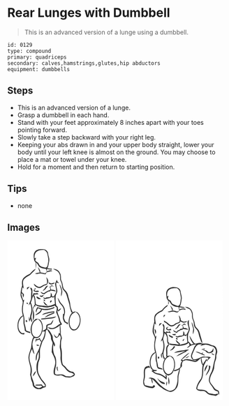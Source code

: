 # Rear Lunges with Dumbbell
> This is an advanced version of a lunge using a dumbbell.

``` 
id: 0129 
type: compound 
primary: quadriceps 
secondary: calves,hamstrings,glutes,hip abductors 
equipment: dumbbells 
``` 

## Steps

 - This is an advanced version of a lunge.
 - Grasp a dumbbell in each hand.
 - Stand with your feet approximately 8 inches apart with your toes pointing forward.
 - Slowly take a step backward with your right leg.
 - Keeping your abs drawn in and your upper body straight, lower your body until your left knee is almost on the ground. You may choose to place a mat or towel under your knee.
 - Hold for a moment and then return to starting position.

## Tips

 - none

## Images

<svg width="184pt" height="275pt" viewBox="0 0 184 275" xmlns="http://www.w3.org/2000/svg">
  <g fill="#FFF">
    <path d="M0 0h184v275H0V0m47.44 19.42c-3.13 3.88-2.12 9.03-1.52 13.55-.05 2.21 1.66 3.75 2.84 5.41-.14 3.61.05 7.23.73 10.79.01-3.61.31-7.21.09-10.82 2.71 1.83 3.43 5.17 5.54 7.47 3.32 2.15 7.23 3.26 11.17 3.35.44 1.47.96 2.92 1.53 4.35-.86 1.21-1.44 2.8-2.93 3.37-2.73-.72-5.44-1.48-8.26-1.79.46-3.47-2.01-6.16-3.85-8.79-.05.09-.16.28-.22.37 1.26 2.83 2.3 5.75 3.22 8.71-2.71.53-5.42 1-8.12 1.58 2.55 1.86 5.5.22 8.29.06 3.41-.36 6.57 1.39 9.97 1.22.45-1.03.91-2.05 1.37-3.08 3.29-1.08 6.65-2.01 10.14-2.09-2.64-3.24-6.48-.69-9.52.33.05-1.45.09-2.91.11-4.36 2.74.84 5.58 1.26 8.44 1.32l.06-1.54c-2.5-.14-5-.35-7.46-.81 1.79-4.08 2.19-8.56 2.99-12.89.73-4.19-1.63-8.04-1.93-12.15-.17-4.13-4.04-7.52-8.08-7.62-5.07-.47-11.19-.37-14.6 4.06m-8.89 38.4c-4.1 1.94-8.14 4.23-11.24 7.6-2.63 3.61-2.35 8.27-1.84 12.46-1.64 5.18-2.79 10.59-2.73 16.04-.06 5.28 5.05 9.56 3.51 14.97-1.54 6.66-1.57 13.69.39 20.27-8.17 4.12-10.24 14.59-8.63 22.88.99 5.11 5.19 11.01 11.11 9.55.12-.49.35-1.46.46-1.95-1.81.01-3.87.64-5.42-.63-3.61-2.76-5.42-7.5-5.18-11.98-.33-6.5 2.8-12.93 8.08-16.71 1.44 4.27.34 8.73.81 13.08 1.17 3.85 1.9 7.81 2.1 11.84 2.49 2.88 6.26 3.61 9.79 4.45-.25-.81-.51-1.61-.76-2.41-2.25-.78-4.99-.79-6.79-2.46-.54-4.07-1.43-8.06-2.73-11.96.41-5.39-.23-10.75-1.76-15.93-2.23-8.2-.43-16.64 1.33-24.73-.43.22-1.3.65-1.73.86-1.33-3.81-2.91-7.59-3.29-11.65.59.17 1.78.52 2.37.69-.11 2.21.13 4.44 1.09 6.45.4-1.68 1.08-3.35.99-5.11-.35-2.22-3.24-2.73-3.62-4.89.08-2.71.52-5.41 1.31-8.01l2 2.8c-.25-5-2.45-10.34-.32-15.19 2.71-4.14 7.35-6.37 11.5-8.75 3.1-3.49 6.95-6.36 9.58-10.25-4.54 1.37-7.08 5.62-10.38 8.67m39.93-8.64c3.97 2.25 9.18 3.6 10.9 8.35 2.51 3.88.1 8.8 2.39 12.7 1.57 3.02 2.35 6.37 2.37 9.78.22 5.23 5.8 7.7 7.12 12.52 1.88 5.96 3.73 11.96 5.39 17.99.31 4.63 2.12 8.9 3.28 13.34.43 0 1.29.01 1.72.02-5.21 5.59-7.31 13.64-5.83 21.1.65 3.64 2.18 7.63 5.63 9.44 2.78 1.47 6.27.63 8.43-1.55 4.69-4.58 6.36-11.52 5.83-17.9-.49-4.17-1.87-8.78-5.59-11.18-2.32-1.13-5.62-1.94-7.54.39-2.14-4.2-4.09-8.58-4.37-13.36-.31-5.68-2.97-10.82-3.87-16.39-.7-3.92-3.34-7-6.08-9.71-2.73-2.51-2.57-6.44-3.37-9.77-.44-2.78-1.96-5.2-2.67-7.89-.24-3.77.2-7.86-1.99-11.18-1.97-4.42-6.98-7.18-11.75-6.7M67.02 63.3c.58 3.85 2.3 7.64.73 11.52-3.71.96-7.1 2.61-10.26 4.75-4.81 2.05-8.34-2.56-11.96-4.84.56 3.77 4.39 5.85 7.62 7.11 4.93 1.42 7.99-3.6 12.38-4.52 2.39-.35 3.62-2.42 4.28-4.53 1.74-3.34-.77-6.92-2.79-9.49m15 11.56c.55 4.71 2.61 9.31 1.83 14.12-.76 2.73-2.53 5.02-3.89 7.48-.82-.03-2.48-.09-3.3-.11 0-.81.01-2.43.01-3.24-.66-1.04-1.31-2.08-1.94-3.14-.03 2.55.19 5.26-1.13 7.57-2.81.8-6.04-.18-8.49 1.9-1.3-.46-2.61-.9-3.92-1.32 1.29 1.22 2.48 3.72 4.65 2.72 3.45-1.01 7.28-.96 10.18-3.36l2.88 1.23 1.71-2.35c.19 4.43 1.13 8.79 1.19 13.22-5.97 2.64-12.74 4.67-19.26 3-4.63-.76-9.53-.18-13.62-2.98-.75-5.44-.28-11.19-3.33-16.06 2.62-.92 5.49-.49 8.21-.67-.76-.73-1.55-1.41-2.38-2.04-2.03.34-4.06.85-6.05-.08-.79 1.22-1.29 2.57-1.67 3.97l-.89.49c.03-3.1.45-6.19.24-9.29-.22-2.11-.98-4.87-3.73-4.25.61 2.41 2.38 4.63 1.88 7.23-.49 4.07-.1 8.18-.49 12.26-1.23 3.73-3.59 7.09-3.94 11.11.82-1.15 1.64-2.3 2.45-3.45 2.62 5.9 3.03 12.89.65 18.93-.97 2.69-.29 5.73-1.7 8.29-.18-1.19-.54-3.57-.72-4.75-.99 2.95-.36 6 .69 8.84.4-1.73.85-3.44 1.56-5.06.48 2.29 1.45 4.44 2.73 6.4.76-3.57-1.55-6.91-1.21-10.5.53-3.36 2.15-6.51 2.02-9.96.28-4.81-1.02-9.51-2.86-13.9 1.57-3.56 2.33-7.39 3.66-11.04l.39-.68c3.01 4.53 2.44 9.94 2.81 15.08-1.03 1.64-2.14 3.25-3.01 4.99-.34 7.7-.17 15.42-.41 23.13 3.16-5.32 2.65-11.91 1.1-17.65-.93-2.57.48-5.12 1.04-7.59l2.15.6-.12-2.96c2.56 1.29 5.02 3.17 8.01 3.16 4.35.09 8.59 1.3 12.93 1.26 4.26-.59 8.53-1.53 12.52-3.17 1.12 1.25 2.31 2.42 3.56 3.53.09 2.74-.66 5.38-1.03 8.06 1.65 4.54 4.17 8.81 4.75 13.68.16 2.21 1.34 4.09 2.51 5.91-4.38 1.72-7.16 6.12-11.9 7.1-3.41 1.2-6.81-.56-10.12-1.23 1.49 2.14 4.11 3.6 6.75 3.41 5.33-.23 10.36-2.76 14.08-6.52.06 4.71.41 9.41.5 14.12-.47-.21-1.41-.64-1.88-.86-.75 2.41-.79 6.05-3.68 6.93-2.57-.8-3.79-3.34-5.08-5.46.52 2.5 1.18 5.29 3.51 6.74 3.36.8 5.11-2.86 6.53-5.18.71 1.53 1.72 2.99 1.97 4.68-.06 2.96-1.39 5.76-1.28 8.74.12 3.37-1.13 6.73-.21 10.07 1.13 4.94 1.4 10.04 1.02 15.1-.41 4.42 1.01 8.7 2.04 12.93.93 1.54 2.5 2.55 3.73 3.83 2.8 2.51 4.56 6.05 7.77 8.13 2.92 2.3 7.67 1.23 9.5 5-1.88 1.06-3.64 2.34-5.62 3.2-2.67.14-5.33-.45-8.01-.34-2.68-1.7-5.55-3.53-8.89-3.06-3.23-.27-7.18 1.42-9.87-1-.87-4.93.7-9.94 1.67-14.76.21-6.01.88-12.7-2.93-17.82-2.3-5.96-2.82-12.75-1.41-19.02.35 1.54.72 3.07 1.11 4.61 3.33-3.1-.21-6.78-1.38-9.97-1.61-3.05-.37-6.78-2.19-9.73-2.33-3.79-3.95-8.4-8.18-10.52.11-1.92.18-3.84.25-5.76 2.02-.92 4.12-1.72 6.36-1.95 1.93-2.41 3.29-5.25 3.75-8.32-1.76 1.98-3.19 4.21-4.5 6.5-2.43.59-5.03 1.02-7.13 2.46-1.46 2.27.56 6.15-2.23 7.75-1.52 1.13-3.27 1.89-4.91 2.83 1.36-6.55.8-14.33-4.18-19.29-2.52-1.64-6.22-2.63-8.77-.52-5.22 4.27-7.23 11.34-7.41 17.85.59 4.27 1.33 9.23 4.97 12.05-3.38 5.69-3.31 12.46-4.13 18.82-1.75 5.23-3.93 10.43-4.53 15.97-.01 6.24 2.46 12.11 3.51 18.19.53 4.04.29 8.2-.7 12.15.65 2.26 1.47 4.51 1.57 6.89.16 3.13 2.41 5.67 2.75 8.78-.09 6.31 7.09 9.61 12.61 8.98 3.1.07 5.07-2.82 8.09-3.03 2.52-.19 2.13-3.06 1.75-4.83-1.3-2.25-2.7-4.49-4.61-6.29-2.72-2.54-3.99-6.13-5.98-9.19-3.79-6.17-3.03-13.8-2.19-20.67.34-3.45 2.45-6.42 2.87-9.85.29-4.38-.17-8.78.07-13.16.48-4.45 2.4-8.55 3.64-12.81.66-2.79 2.87-4.8 3.94-7.41 1.7-4.18 2.14-8.72 2.39-13.18.84-.78 1.69-1.56 2.53-2.34 1.93 5.09 6.83 9.07 6.47 14.88-.42 3.82 3.68 6.61 2.56 10.41-1.05 4.48-.93 9.09-1.38 13.63 1.91 5 5.26 9.5 5.93 14.93 1.57 8.04-4.55 15.62-1.97 23.63 2.8 2.32 6.58 2.38 9.96 1.63 4.45-1.27 7.55 3.43 11.82 3.36 2.8.11 5.78 1.03 8.38-.46 1.85-.97 4.55-1.23 5.32-3.48 1.56-2.28-1.5-3.95-2.63-5.65-5.45.31-9.32-3.7-12.44-7.61-1.66-2.39-5.23-3.35-5.71-6.47-2.41-9.17.31-18.93-2.59-28.03.08-4.68-.5-9.52 1.08-14.03 1.3-3.47-1.9-6.44-1.57-9.88.22-4.69-.19-9.37-.9-14 1.04-.49 2.09-.99 3.13-1.5-1.02-2.25-2.82-4.16-3.22-6.67-.86-6.13-4.93-11.39-4.89-17.71.59.74 1.18 1.5 1.76 2.26 1.73-1.71 4.11-3.05 4.74-5.58-1.96.84-3.68 2.13-4.95 3.86-.48-1.99-.57-4.04-.82-6.06-1.07-1.19-2.68-2.15-2.85-3.89-.97-4.54-.88-9.22-.75-13.85.05-3.47 2.55-6.32 2.86-9.74-.57-4.86-2.61-9.58-1.62-14.54 1.58.44 3.17.88 4.78 1.23-1-1.21-2.12-2.31-3.26-3.39-.19-.67-.58-2.03-.77-2.7-1 2.37-1.95 4.77-3.02 7.12m-11.25-2.68c.58 5.39 8.79 4.24 11.02.62-2.13.25-4.19.84-6.21 1.53-1.59-.74-3.18-1.5-4.81-2.15m19.03 3.19c.28 3.74 2.15 7.05 3.03 10.64.28 3.52-.86 7-.41 10.54 1.24-2.92 2.07-6.1 1.93-9.28-.64-4.23-2.36-8.25-4.55-11.9m-16.25 5c-.5-.26-1.5-.79-1.99-1.05.71.82 1.44 1.63 2.19 2.43.01 1.24.05 2.5-.08 3.74-3.05.65-5.75 2.09-8.34 3.77-1.06.62-1.95 1.85-3.3 1.76-1.66-.67-3.16-1.67-4.76-2.46.75 2.97 3.53 3.77 6.15 4.26 2-1.96 4.56-3.11 6.86-4.66.67-.05 2-.13 2.67-.17.38-.4 1.15-1.18 1.53-1.58 3.05.47 6.11.93 9.16 1.35-2.01-2.54-5.21-2.99-8.26-2.72-.42-1.45-.88-2.88-1.36-4.31.54-.52 1.6-1.57 2.13-2.09 1.3.45 2.62.87 3.94 1.25-1.15-.86-2.18-1.96-3.56-2.44-1.73-.11-2.19 1.79-2.98 2.92m-10.12 3.51c-1.15.85-1.97 2.03-2.64 3.28 1.68-.93 3.29-1.99 4.87-3.09 1.05-2.15 2.77-3.85 4.19-5.74-3.5-.63-4.68 3.38-6.42 5.55m-29.71-2.59c.01 1.16.02 2.31.02 3.47 1.58-1.6 3.22-3.15 4.72-4.83-1.59.4-3.17.88-4.74 1.36m11.54 5.98c2.82 1.91 6.09 1.99 9.24.87-1.72-3.75-7.62 1.52-8.04-3.6.68-.17 2.05-.49 2.73-.65l-1.39-1.55c-1.47 1.3-2.53 2.91-2.54 4.93m13.83 8.05c-.92-.05-2.76-.15-3.68-.19 1.47 3.39 6.5 2.75 7.04-.93-1.13.36-2.24.73-3.36 1.12m-8.63 1.12c-1.38 3.51 4.51 5.97 7.25 4.24-2.44-1.37-4.78-2.92-7.25-4.24m36.01 2.39c.75 2.99 1.7 5.96 3.11 8.7 2.21 2.82 4.93 5.31 6.52 8.58 1.37 3.31 1.81 6.99 1.22 10.52-.4-.06-1.2-.18-1.59-.24.05 3.68-1.05 7.52.81 10.97.53 2.71 2.25 4.67 4.98 5.31.5.72 1.01 1.43 1.52 2.15.48-.95.97-1.91 1.46-2.86-1.47-.63-3.03-1.1-4.43-1.89-1.1-2.27-2.38-4.56-2.83-7.06.35-3.74 2.36-7.2 1.86-11.03.09-4.79-2.36-9.1-5.6-12.45-3.27-2.92-4.15-7.46-7.03-10.7m-23.92 3.11c-.76 1.18.93 3.14 2.18 2.47.63-1.15-.91-3.32-2.18-2.47m13.03 1.4c-1.57.09-3.13 2.93-1.48 3.8 1.22-.29 3.2-3.17 1.48-3.8m-13.56 1.51c.52 3.71 3.33 7.72 7.49 7.4-2.58-2.38-5-4.93-7.49-7.4m-28.49 2.25c-.79.87.12 3.07 1.41 2.51.89-.88-.15-2.99-1.41-2.51M66.01 118c-5.07.46-9.74-1.74-14.51-3.06-1.34 2.92-3.69 6.29-1.74 9.48.45-2.71 1.33-5.31 2.82-7.63 1.83.66 3.67 1.32 5.49 2.03-1.69 5.06-7.21 6.32-10.36 10.05 4.96-1.26 10.61-4.14 11.67-9.67 7.06 1.83 14.51.3 21.08-2.55.19-.59.58-1.76.78-2.35-4.77 2.18-9.93 3.87-15.23 3.7m1.99 6.23c-3.01.82-6.36 1.41-8.36 4.07 6.82-1.39 13.39-4.35 20.46-4.28l-.05.37c-5.53 2.14-11.94 3.85-15.81 8.64 5.4-2.57 10.83-5.07 16.37-7.34.06-1.18.11-2.37.17-3.55-4.3.44-8.59 1.03-12.78 2.09m-9.79 10.44c-.03.34-.08 1.04-.1 1.38 4.38.31 8.62-1.1 12.99-1.07 4.46-.5 9.7-.26 12.84-4.07-8.39 2.36-17.14 2.63-25.73 3.76m-23.96 4.25c-.34-.46-1.02-1.39-1.36-1.85-3.39.77.81 6.08 1.36 1.85m-23.02 30.35c.61.48.61.48 0 0m73.88 47.97c-.47 2.99-.15 6.08 2.24 8.18-.5-2.64-1.24-5.27-1.04-7.98l-1.2-.2z"/>
    <path d="M50.97 19.11c3.74-2.7 8.52-2.71 12.92-2.46 1.88 1.9 4.44 3.58 4.85 6.45.8 4.94 2.7 9.92 1.32 14.96-.78 3.26-.41 8.93-5.03 8.95-4.04-.92-9.24-1.79-10.83-6.24-.93-2.98-4.41-3.52-6.15-5.84.28-1.69.83-3.31 1.25-4.96l-2.47.88c-.28-4.18.3-9.26 4.14-11.74zM110.24 128.39c1.59-2.58 4.53-3.71 7.03-5.19 9.4 5.67 9.18 19.82 2.48 27.48-1.88 2.43-5.46 3.33-8.16 1.75-2.61-1.64-3.62-4.8-4.36-7.62-.81-5.57-.35-11.7 3.01-16.42zM45.2 141.1c1.66-2.66 4.62-3.98 7.2-5.56 7.96 4.74 8.77 15.47 5.68 23.38-1.4 3.82-4.57 7.98-9.12 7.49-4.07-.69-5.96-4.96-6.74-8.56-.75-5.68-.38-11.9 2.98-16.75z"/>
    <path d="M60.22 156.63c1.44.08 2.89.14 4.34.15-.6 6.03-2.18 12-5.73 17-1.24-1.85-2.29-3.82-3.23-5.84-.88.65-1.75 1.3-2.62 1.96l-4.26.09c-.16 1.87-.3 3.73-.21 5.61.48-1.15.95-2.29 1.39-3.45 1.98-.44 3.95-.91 5.9-1.45.2.7.6 2.1.8 2.81.47.16 1.4.5 1.86.67-2.28 6.36-3.55 13.17-7.15 18.97-2.6 4.32-2.74 9.52-2.12 14.39 1.41-2.28 1.5-4.99 1.67-7.58.18-2.94 1.77-5.51 2.97-8.12.36 4.65 1.04 9.62-1.14 13.97-3.06 6.02-3.24 13.15-1.93 19.67 1.14 5.72 4.64 10.47 7.46 15.45 2.45 3.03 5.34 5.79 6.97 9.4-1.86 1.92-4.23.79-5.26-1.27-.87-2.04-3.27-.97-4.91-1-2.53.44-5.44-.53-7.55 1.34 3.48.72 7.03.85 10.54.28.54.38 1.61 1.16 2.14 1.54-2.06 1.34-4.31 3.45-6.99 2.61-2.83-.5-5.18-2.25-6.93-4.45-.29-6.15-3.86-11.47-5.04-17.43.21-2.65 1.08-5.24.94-7.92.18-7.93-4.52-15.07-4.13-23.02.23-4.96 2.08-9.71 4.37-14.06 1.32 2.92 1.53 6.65 4.25 8.74-1.23-5.57-3.26-11.01-3.61-16.74.18-3.37 1.24-6.64 2.47-9.76 1.33-2.28 4.37-.44 6.44-1.16 4.73-1.78 7.1-6.81 8.3-11.4m-9.7 22.66c-1.2 3.17 3.18 2.16 4.81 1.47-1.55-.65-3.14-1.25-4.81-1.47m-6.76 54.77c2.93-2.15 4.27-5.59 5.65-8.81-3.5 1.44-4.68 5.49-5.65 8.81z"/>
  </g>
  <g fill="#333">
    <path d="M47.44 19.42c3.41-4.43 9.53-4.53 14.6-4.06 4.04.1 7.91 3.49 8.08 7.62.3 4.11 2.66 7.96 1.93 12.15-.8 4.33-1.2 8.81-2.99 12.89 2.46.46 4.96.67 7.46.81l-.06 1.54c-2.86-.06-5.7-.48-8.44-1.32-.02 1.45-.06 2.91-.11 4.36 3.04-1.02 6.88-3.57 9.52-.33-3.49.08-6.85 1.01-10.14 2.09-.46 1.03-.92 2.05-1.37 3.08-3.4.17-6.56-1.58-9.97-1.22-2.79.16-5.74 1.8-8.29-.06 2.7-.58 5.41-1.05 8.12-1.58-.92-2.96-1.96-5.88-3.22-8.71.06-.09.17-.28.22-.37 1.84 2.63 4.31 5.32 3.85 8.79 2.82.31 5.53 1.07 8.26 1.79 1.49-.57 2.07-2.16 2.93-3.37-.57-1.43-1.09-2.88-1.53-4.35-3.94-.09-7.85-1.2-11.17-3.35-2.11-2.3-2.83-5.64-5.54-7.47.22 3.61-.08 7.21-.09 10.82-.68-3.56-.87-7.18-.73-10.79-1.18-1.66-2.89-3.2-2.84-5.41-.6-4.52-1.61-9.67 1.52-13.55m3.53-.31c-3.84 2.48-4.42 7.56-4.14 11.74l2.47-.88c-.42 1.65-.97 3.27-1.25 4.96 1.74 2.32 5.22 2.86 6.15 5.84 1.59 4.45 6.79 5.32 10.83 6.24 4.62-.02 4.25-5.69 5.03-8.95 1.38-5.04-.52-10.02-1.32-14.96-.41-2.87-2.97-4.55-4.85-6.45-4.4-.25-9.18-.24-12.92 2.46z"/>
    <path d="M38.55 57.82c3.3-3.05 5.84-7.3 10.38-8.67-2.63 3.89-6.48 6.76-9.58 10.25-4.15 2.38-8.79 4.61-11.5 8.75-2.13 4.85.07 10.19.32 15.19l-2-2.8c-.79 2.6-1.23 5.3-1.31 8.01.38 2.16 3.27 2.67 3.62 4.89.09 1.76-.59 3.43-.99 5.11-.96-2.01-1.2-4.24-1.09-6.45-.59-.17-1.78-.52-2.37-.69.38 4.06 1.96 7.84 3.29 11.65.43-.21 1.3-.64 1.73-.86-1.76 8.09-3.56 16.53-1.33 24.73 1.53 5.18 2.17 10.54 1.76 15.93 1.3 3.9 2.19 7.89 2.73 11.96 1.8 1.67 4.54 1.68 6.79 2.46.25.8.51 1.6.76 2.41-3.53-.84-7.3-1.57-9.79-4.45-.2-4.03-.93-7.99-2.1-11.84-.47-4.35.63-8.81-.81-13.08-5.28 3.78-8.41 10.21-8.08 16.71-.24 4.48 1.57 9.22 5.18 11.98 1.55 1.27 3.61.64 5.42.63-.11.49-.34 1.46-.46 1.95-5.92 1.46-10.12-4.44-11.11-9.55-1.61-8.29.46-18.76 8.63-22.88-1.96-6.58-1.93-13.61-.39-20.27 1.54-5.41-3.57-9.69-3.51-14.97-.06-5.45 1.09-10.86 2.73-16.04-.51-4.19-.79-8.85 1.84-12.46 3.1-3.37 7.14-5.66 11.24-7.6zM78.48 49.18c4.77-.48 9.78 2.28 11.75 6.7 2.19 3.32 1.75 7.41 1.99 11.18.71 2.69 2.23 5.11 2.67 7.89.8 3.33.64 7.26 3.37 9.77 2.74 2.71 5.38 5.79 6.08 9.71.9 5.57 3.56 10.71 3.87 16.39.28 4.78 2.23 9.16 4.37 13.36 1.92-2.33 5.22-1.52 7.54-.39 3.72 2.4 5.1 7.01 5.59 11.18.53 6.38-1.14 13.32-5.83 17.9-2.16 2.18-5.65 3.02-8.43 1.55-3.45-1.81-4.98-5.8-5.63-9.44-1.48-7.46.62-15.51 5.83-21.1-.43-.01-1.29-.02-1.72-.02-1.16-4.44-2.97-8.71-3.28-13.34-1.66-6.03-3.51-12.03-5.39-17.99-1.32-4.82-6.9-7.29-7.12-12.52-.02-3.41-.8-6.76-2.37-9.78-2.29-3.9.12-8.82-2.39-12.7-1.72-4.75-6.93-6.1-10.9-8.35m31.76 79.21c-3.36 4.72-3.82 10.85-3.01 16.42.74 2.82 1.75 5.98 4.36 7.62 2.7 1.58 6.28.68 8.16-1.75 6.7-7.66 6.92-21.81-2.48-27.48-2.5 1.48-5.44 2.61-7.03 5.19z"/>
    <path d="M67.02 63.3c2.02 2.57 4.53 6.15 2.79 9.49-.66 2.11-1.89 4.18-4.28 4.53-4.39.92-7.45 5.94-12.38 4.52-3.23-1.26-7.06-3.34-7.62-7.11 3.62 2.28 7.15 6.89 11.96 4.84 3.16-2.14 6.55-3.79 10.26-4.75 1.57-3.88-.15-7.67-.73-11.52z"/>
    <path d="M82.02 74.86c1.07-2.35 2.02-4.75 3.02-7.12.19.67.58 2.03.77 2.7 1.14 1.08 2.26 2.18 3.26 3.39-1.61-.35-3.2-.79-4.78-1.23-.99 4.96 1.05 9.68 1.62 14.54-.31 3.42-2.81 6.27-2.86 9.74-.13 4.63-.22 9.31.75 13.85.17 1.74 1.78 2.7 2.85 3.89.25 2.02.34 4.07.82 6.06 1.27-1.73 2.99-3.02 4.95-3.86-.63 2.53-3.01 3.87-4.74 5.58-.58-.76-1.17-1.52-1.76-2.26-.04 6.32 4.03 11.58 4.89 17.71.4 2.51 2.2 4.42 3.22 6.67-1.04.51-2.09 1.01-3.13 1.5.71 4.63 1.12 9.31.9 14-.33 3.44 2.87 6.41 1.57 9.88-1.58 4.51-1 9.35-1.08 14.03 2.9 9.1.18 18.86 2.59 28.03.48 3.12 4.05 4.08 5.71 6.47 3.12 3.91 6.99 7.92 12.44 7.61 1.13 1.7 4.19 3.37 2.63 5.65-.77 2.25-3.47 2.51-5.32 3.48-2.6 1.49-5.58.57-8.38.46-4.27.07-7.37-4.63-11.82-3.36-3.38.75-7.16.69-9.96-1.63-2.58-8.01 3.54-15.59 1.97-23.63-.67-5.43-4.02-9.93-5.93-14.93.45-4.54.33-9.15 1.38-13.63 1.12-3.8-2.98-6.59-2.56-10.41.36-5.81-4.54-9.79-6.47-14.88-.84.78-1.69 1.56-2.53 2.34-.25 4.46-.69 9-2.39 13.18-1.07 2.61-3.28 4.62-3.94 7.41-1.24 4.26-3.16 8.36-3.64 12.81-.24 4.38.22 8.78-.07 13.16-.42 3.43-2.53 6.4-2.87 9.85-.84 6.87-1.6 14.5 2.19 20.67 1.99 3.06 3.26 6.65 5.98 9.19 1.91 1.8 3.31 4.04 4.61 6.29.38 1.77.77 4.64-1.75 4.83-3.02.21-4.99 3.1-8.09 3.03-5.52.63-12.7-2.67-12.61-8.98-.34-3.11-2.59-5.65-2.75-8.78-.1-2.38-.92-4.63-1.57-6.89.99-3.95 1.23-8.11.7-12.15-1.05-6.08-3.52-11.95-3.51-18.19.6-5.54 2.78-10.74 4.53-15.97.82-6.36.75-13.13 4.13-18.82-3.64-2.82-4.38-7.78-4.97-12.05.18-6.51 2.19-13.58 7.41-17.85 2.55-2.11 6.25-1.12 8.77.52 4.98 4.96 5.54 12.74 4.18 19.29 1.64-.94 3.39-1.7 4.91-2.83 2.79-1.6.77-5.48 2.23-7.75 2.1-1.44 4.7-1.87 7.13-2.46 1.31-2.29 2.74-4.52 4.5-6.5-.46 3.07-1.82 5.91-3.75 8.32-2.24.23-4.34 1.03-6.36 1.95-.07 1.92-.14 3.84-.25 5.76 4.23 2.12 5.85 6.73 8.18 10.52 1.82 2.95.58 6.68 2.19 9.73 1.17 3.19 4.71 6.87 1.38 9.97-.39-1.54-.76-3.07-1.11-4.61-1.41 6.27-.89 13.06 1.41 19.02 3.81 5.12 3.14 11.81 2.93 17.82-.97 4.82-2.54 9.83-1.67 14.76 2.69 2.42 6.64.73 9.87 1 3.34-.47 6.21 1.36 8.89 3.06 2.68-.11 5.34.48 8.01.34 1.98-.86 3.74-2.14 5.62-3.2-1.83-3.77-6.58-2.7-9.5-5-3.21-2.08-4.97-5.62-7.77-8.13-1.23-1.28-2.8-2.29-3.73-3.83-1.03-4.23-2.45-8.51-2.04-12.93.38-5.06.11-10.16-1.02-15.1-.92-3.34.33-6.7.21-10.07-.11-2.98 1.22-5.78 1.28-8.74-.25-1.69-1.26-3.15-1.97-4.68-1.42 2.32-3.17 5.98-6.53 5.18-2.33-1.45-2.99-4.24-3.51-6.74 1.29 2.12 2.51 4.66 5.08 5.46 2.89-.88 2.93-4.52 3.68-6.93.47.22 1.41.65 1.88.86-.09-4.71-.44-9.41-.5-14.12-3.72 3.76-8.75 6.29-14.08 6.52-2.64.19-5.26-1.27-6.75-3.41 3.31.67 6.71 2.43 10.12 1.23 4.74-.98 7.52-5.38 11.9-7.1-1.17-1.82-2.35-3.7-2.51-5.91-.58-4.87-3.1-9.14-4.75-13.68.37-2.68 1.12-5.32 1.03-8.06a43.913 43.913 0 0 1-3.56-3.53c-3.99 1.64-8.26 2.58-12.52 3.17-4.34.04-8.58-1.17-12.93-1.26-2.99.01-5.45-1.87-8.01-3.16l.12 2.96-2.15-.6c-.56 2.47-1.97 5.02-1.04 7.59 1.55 5.74 2.06 12.33-1.1 17.65.24-7.71.07-15.43.41-23.13.87-1.74 1.98-3.35 3.01-4.99-.37-5.14.2-10.55-2.81-15.08l-.39.68c-1.33 3.65-2.09 7.48-3.66 11.04 1.84 4.39 3.14 9.09 2.86 13.9.13 3.45-1.49 6.6-2.02 9.96-.34 3.59 1.97 6.93 1.21 10.5-1.28-1.96-2.25-4.11-2.73-6.4-.71 1.62-1.16 3.33-1.56 5.06-1.05-2.84-1.68-5.89-.69-8.84.18 1.18.54 3.56.72 4.75 1.41-2.56.73-5.6 1.7-8.29 2.38-6.04 1.97-13.03-.65-18.93-.81 1.15-1.63 2.3-2.45 3.45.35-4.02 2.71-7.38 3.94-11.11.39-4.08 0-8.19.49-12.26.5-2.6-1.27-4.82-1.88-7.23 2.75-.62 3.51 2.14 3.73 4.25.21 3.1-.21 6.19-.24 9.29l.89-.49c.38-1.4.88-2.75 1.67-3.97 1.99.93 4.02.42 6.05.08.83.63 1.62 1.31 2.38 2.04-2.72.18-5.59-.25-8.21.67 3.05 4.87 2.58 10.62 3.33 16.06 4.09 2.8 8.99 2.22 13.62 2.98 6.52 1.67 13.29-.36 19.26-3-.06-4.43-1-8.79-1.19-13.22l-1.71 2.35-2.88-1.23c-2.9 2.4-6.73 2.35-10.18 3.36-2.17 1-3.36-1.5-4.65-2.72 1.31.42 2.62.86 3.92 1.32 2.45-2.08 5.68-1.1 8.49-1.9 1.32-2.31 1.1-5.02 1.13-7.57.63 1.06 1.28 2.1 1.94 3.14 0 .81-.01 2.43-.01 3.24.82.02 2.48.08 3.3.11 1.36-2.46 3.13-4.75 3.89-7.48.78-4.81-1.28-9.41-1.83-14.12M45.2 141.1c-3.36 4.85-3.73 11.07-2.98 16.75.78 3.6 2.67 7.87 6.74 8.56 4.55.49 7.72-3.67 9.12-7.49 3.09-7.91 2.28-18.64-5.68-23.38-2.58 1.58-5.54 2.9-7.2 5.56m15.02 15.53c-1.2 4.59-3.57 9.62-8.3 11.4-2.07.72-5.11-1.12-6.44 1.16-1.23 3.12-2.29 6.39-2.47 9.76.35 5.73 2.38 11.17 3.61 16.74-2.72-2.09-2.93-5.82-4.25-8.74-2.29 4.35-4.14 9.1-4.37 14.06-.39 7.95 4.31 15.09 4.13 23.02.14 2.68-.73 5.27-.94 7.92 1.18 5.96 4.75 11.28 5.04 17.43 1.75 2.2 4.1 3.95 6.93 4.45 2.68.84 4.93-1.27 6.99-2.61-.53-.38-1.6-1.16-2.14-1.54-3.51.57-7.06.44-10.54-.28 2.11-1.87 5.02-.9 7.55-1.34 1.64.03 4.04-1.04 4.91 1 1.03 2.06 3.4 3.19 5.26 1.27-1.63-3.61-4.52-6.37-6.97-9.4-2.82-4.98-6.32-9.73-7.46-15.45-1.31-6.52-1.13-13.65 1.93-19.67 2.18-4.35 1.5-9.32 1.14-13.97-1.2 2.61-2.79 5.18-2.97 8.12-.17 2.59-.26 5.3-1.67 7.58-.62-4.87-.48-10.07 2.12-14.39 3.6-5.8 4.87-12.61 7.15-18.97-.46-.17-1.39-.51-1.86-.67-.2-.71-.6-2.11-.8-2.81-1.95.54-3.92 1.01-5.9 1.45-.44 1.16-.91 2.3-1.39 3.45-.09-1.88.05-3.74.21-5.61l4.26-.09c.87-.66 1.74-1.31 2.62-1.96.94 2.02 1.99 3.99 3.23 5.84 3.55-5 5.13-10.97 5.73-17-1.45-.01-2.9-.07-4.34-.15z"/>
    <path d="M70.77 72.18c1.63.65 3.22 1.41 4.81 2.15 2.02-.69 4.08-1.28 6.21-1.53-2.23 3.62-10.44 4.77-11.02-.62zM89.8 75.37c2.19 3.65 3.91 7.67 4.55 11.9.14 3.18-.69 6.36-1.93 9.28-.45-3.54.69-7.02.41-10.54-.88-3.59-2.75-6.9-3.03-10.64zM73.55 80.37c.79-1.13 1.25-3.03 2.98-2.92 1.38.48 2.41 1.58 3.56 2.44-1.32-.38-2.64-.8-3.94-1.25-.53.52-1.59 1.57-2.13 2.09.48 1.43.94 2.86 1.36 4.31 3.05-.27 6.25.18 8.26 2.72-3.05-.42-6.11-.88-9.16-1.35-.38.4-1.15 1.18-1.53 1.58-.67.04-2 .12-2.67.17-2.3 1.55-4.86 2.7-6.86 4.66-2.62-.49-5.4-1.29-6.15-4.26 1.6.79 3.1 1.79 4.76 2.46 1.35.09 2.24-1.14 3.3-1.76 2.59-1.68 5.29-3.12 8.34-3.77.13-1.24.09-2.5.08-3.74-.75-.8-1.48-1.61-2.19-2.43.49.26 1.49.79 1.99 1.05z"/>
    <path d="M63.43 83.88c1.74-2.17 2.92-6.18 6.42-5.55-1.42 1.89-3.14 3.59-4.19 5.74-1.58 1.1-3.19 2.16-4.87 3.09.67-1.25 1.49-2.43 2.64-3.28zM33.72 81.29c1.57-.48 3.15-.96 4.74-1.36-1.5 1.68-3.14 3.23-4.72 4.83 0-1.16-.01-2.31-.02-3.47zM45.26 87.27c.01-2.02 1.07-3.63 2.54-4.93l1.39 1.55c-.68.16-2.05.48-2.73.65.42 5.12 6.32-.15 8.04 3.6-3.15 1.12-6.42 1.04-9.24-.87zM59.09 95.32c1.12-.39 2.23-.76 3.36-1.12-.54 3.68-5.57 4.32-7.04.93.92.04 2.76.14 3.68.19zM50.46 96.44c2.47 1.32 4.81 2.87 7.25 4.24-2.74 1.73-8.63-.73-7.25-4.24zM86.47 98.83c2.88 3.24 3.76 7.78 7.03 10.7 3.24 3.35 5.69 7.66 5.6 12.45.5 3.83-1.51 7.29-1.86 11.03.45 2.5 1.73 4.79 2.83 7.06 1.4.79 2.96 1.26 4.43 1.89-.49.95-.98 1.91-1.46 2.86-.51-.72-1.02-1.43-1.52-2.15-2.73-.64-4.45-2.6-4.98-5.31-1.86-3.45-.76-7.29-.81-10.97.39.06 1.19.18 1.59.24.59-3.53.15-7.21-1.22-10.52-1.59-3.27-4.31-5.76-6.52-8.58-1.41-2.74-2.36-5.71-3.11-8.7zM62.55 101.94c1.27-.85 2.81 1.32 2.18 2.47-1.25.67-2.94-1.29-2.18-2.47zM75.58 103.34c1.72.63-.26 3.51-1.48 3.8-1.65-.87-.09-3.71 1.48-3.8zM62.02 104.85c2.49 2.47 4.91 5.02 7.49 7.4-4.16.32-6.97-3.69-7.49-7.4zM33.53 107.1c1.26-.48 2.3 1.63 1.41 2.51-1.29.56-2.2-1.64-1.41-2.51zM66.01 118c5.3.17 10.46-1.52 15.23-3.7-.2.59-.59 1.76-.78 2.35-6.57 2.85-14.02 4.38-21.08 2.55-1.06 5.53-6.71 8.41-11.67 9.67 3.15-3.73 8.67-4.99 10.36-10.05-1.82-.71-3.66-1.37-5.49-2.03-1.49 2.32-2.37 4.92-2.82 7.63-1.95-3.19.4-6.56 1.74-9.48 4.77 1.32 9.44 3.52 14.51 3.06zM68 124.23c4.19-1.06 8.48-1.65 12.78-2.09-.06 1.18-.11 2.37-.17 3.55-5.54 2.27-10.97 4.77-16.37 7.34 3.87-4.79 10.28-6.5 15.81-8.64l.05-.37c-7.07-.07-13.64 2.89-20.46 4.28 2-2.66 5.35-3.25 8.36-4.07zM58.21 134.67c8.59-1.13 17.34-1.4 25.73-3.76-3.14 3.81-8.38 3.57-12.84 4.07-4.37-.03-8.61 1.38-12.99 1.07.02-.34.07-1.04.1-1.38zM34.25 138.92c-.55 4.23-4.75-1.08-1.36-1.85.34.46 1.02 1.39 1.36 1.85zM11.23 169.27c.61.48.61.48 0 0zM50.52 179.29c1.67.22 3.26.82 4.81 1.47-1.63.69-6.01 1.7-4.81-1.47zM85.11 217.24l1.2.2c-.2 2.71.54 5.34 1.04 7.98-2.39-2.1-2.71-5.19-2.24-8.18zM43.76 234.06c.97-3.32 2.15-7.37 5.65-8.81-1.38 3.22-2.72 6.66-5.65 8.81z"/>
  </g>
</svg>

<svg width="184pt" height="275pt" viewBox="0 0 184 275" xmlns="http://www.w3.org/2000/svg">
  <g fill="#FFF">
    <path d="M0 0h184v275H0V0m87.53 86.38c-2.28 3.9-.92 8.52-.52 12.71.11 2 1.92 3.27 2.71 5 .15 2.08.05 4.18.11 6.27 1.87-1.7.43-4.32.54-6.43 1.39 1.17 2.53 2.58 3.4 4.16 2.51 4.94 8.49 6.89 13.72 6.69.32 2.12.77 4.22 1.16 6.32-1.16.54-2.33 1.08-3.49 1.62-2.47-1.23-5.2-1.7-7.93-1.91.15-.61.47-1.83.62-2.44-1.23-2.45-2.9-4.61-4.92-6.45 1.56 2.84 2.89 5.81 3.89 8.9-2.67.83-5.43 1.34-8.14 1.99 3.56 2.17 7.56-1.06 11.36.19 2.26.16 5.19 2.29 6.99.06 2.8-3.98 8.19-4.85 12.63-3.49-.12-.45-.36-1.33-.48-1.77-3.6-1.24-7.24-.25-10.6 1.23.14-1.06.43-3.19.57-4.26 3.03 1.19 6.3 1.72 9.47.71-2.72-1.24-5.76-1.27-8.64-1.89 1.88-3.92 2.29-8.3 2.92-12.54.78-4.49-1.48-8.66-1.86-13.06-.34-3.99-4.19-6.9-8.03-7.15-5.54-1.26-12.6.16-15.48 5.54m-8.43 33.64c-4.04 2.02-8.4 3.99-11.37 7.57-2.49 3.67-2.04 8.22-1.83 12.42-1.29 5.24-3.06 10.48-2.98 15.97-.15 5.36 5.27 9.49 3.87 15.03-1.48 7.03-1.56 14.44.47 21.38-7.51 3.1-9.57 12.32-9.26 19.64.47 4.07 1.32 9.23 5.31 11.27-.78.48-1.57.94-2.36 1.4 2.85 2.68 6.09 5.24 10.06 5.86 6.23.95 11.79 4.58 15.94 9.22-.23-2.83 2.05-7.47-1.88-8.54.24 1.5.51 3 .81 4.5-4.13-3.1-8.52-6.55-13.89-6.88-3.06-.15-5.7-1.88-7.8-4 2.23.28 5.11.95 6.35-1.51-2.65-.23-5.9.23-7.68-2.24-4.47-5.47-4.03-13.52-1.74-19.83 1.09-3.56 4.28-5.64 6.8-8.11 1.18 5.29-.88 10.84 1.19 15.95 1.55 3.91-.15 9 3.79 11.77 2.52.47 5 1.09 7.53 1.52-1.03-3.77-5.86-2.33-8.1-4.72-.09-5.7-2.97-10.97-2.27-16.71.28-6.21-2.73-11.96-2.92-18.13-.47-6.38 1.52-12.53 2.45-18.77l-1.76 1.84c-.81-2.98-2.19-5.79-2.8-8.82-.51-4.64.87-9.2 1.22-13.8l.75.18c.41.47 1.25 1.41 1.67 1.89-.28-3.78-1.3-7.49-1.32-11.27.41-5.69 5.74-9.24 10.55-11.21 2.64-.92 3.6-3.8 5.57-5.54 1.94-2.06 5.17-3.17 5.68-6.27-4.05 2.12-7.32 5.31-10.05 8.94m39.55-5.72c2.47 2.12 5.78 2.82 8.42 4.66 2.42 3.11 4.03 7 3.63 11.01-.53 4.95 3.38 9.04 3.15 13.99-.34 3.82 2.44 6.78 4.76 9.45 2.18 2.4 3.05 5.63 3.74 8.72.84 3.69 2.3 7.19 3.42 10.8.41 1.67 1.43 3.1 2.7 4.24-.15-3.9-1.64-7.53-2.7-11.23-1.12-3.7-1.7-7.6-3.58-11.03-1.43-2.78-4.36-4.41-5.75-7.21-1.05-2.91-.96-6.11-2.11-8.99-.8-2.54-2.36-4.94-2.21-7.69.04-3.46-.06-7.1-1.98-10.11-1.83-4.47-6.95-6.52-11.49-6.61m-36.17 14.22c-.47 1.24-1.01 2.54-.59 3.88.98-1.28 1.95-2.57 2.91-3.88h-2.32m25.58.46c.23 3.9 2.85 7.84.43 11.56-2.42 1.36-5.53 1.25-7.48 3.42-2.47 2.45-6.98 2.99-9.54.4-2.73-2.56-5.79-4.7-9.15-6.33.19.84.38 1.68.58 2.53 4.41 1.38 6.73 6 11.15 7.34 2.7.5 5.63-.32 7.61-2.24 2.43-2.39 6.12-2.53 8.73-4.68l-1.01-1.25c1.04.08 2.08.17 3.12.29 2.88 2.69 7.68 1.53 10.28-.98-2.27.11-4.47.73-6.73.93-1.63-.54-3.06-1.53-4.58-2.3.01-3.22-1.33-6.28-3.41-8.69m15.03 11.05c-.73 4.48 2.33 8.49 1.94 12.96.08 3.59-2.77 6.29-3.88 9.55l-3.54-.32c.02-.78.08-2.34.11-3.11-.72-1.03-1.43-2.05-2.11-3.1.12 2.58.39 5.32-1.07 7.61-2.82.58-5.94-.17-8.35 1.79-1.42-.42-2.82-.85-4.25-1.21 1.27 1.32 2.75 3.51 4.88 2.67 3.4-1.18 7.3-.93 10.18-3.39.91.38 1.82.77 2.73 1.16.55-.43 1.67-1.28 2.22-1.71-.3 4.31.4 8.57.83 12.84-4.11 2.3-8.82 2.78-13.29 4l.48-2.44c-2.91-1.48-4.54-4.42-7.07-6.36.22 3.32 2.77 6.53 6.01 7.32-1.22.41-2.41 1.41-3.78.83-4.07-.95-8.33-.41-12.33-1.69-.43.61-.85 1.23-1.27 1.86 5.38 1.48 11.01 1.52 16.5 2.35 5.96-.57 12.65-1.14 17.2-5.5.35 1.53.76 3.06 1.21 4.57-1.68 1.35-3.28 2.82-4.53 4.6 1.75-.54 3.22-1.62 4.63-2.74 3.29-2.57 7.58-2.89 11.53-3.64-1.71 1.94-3.43 3.97-4.26 6.47-1.38 4.28-3.99 8.12-4.79 12.59-.6 3.27 1.64 6.12 3.74 8.35 1.9-.18 3.82-.23 5.73-.09-3.04 2.34-6.38-.31-9.5-.98-4.64-.58-9.66-2.03-13.69 1.22-.68-.46-1.35-.92-2.01-1.38 4.71-3.33 8.65-7.58 13-11.34-3.54.89-5.87 3.83-8.68 5.92-2.51 1.8-4.23 4.4-6.28 6.66.74.52 1.51.99 2.26 1.5-2.48 2.82-2.87 6.6-2.85 10.2-3.1 2.89-6.92 4.93-11.19 5.33 2.72-6.41 2.71-14.13-.51-20.36-1.32-2.77-4.27-4.18-7.18-4.59-1.27-.02-3.86 1.59-3.79-.64.76-4.23-.33-8.5.18-12.72 1.2-2.43 2.8-4.66 3.67-7.26-3.17 1.53-5.2 4.78-5.74 8.19-.48 4.32.8 8.67.02 13.01 1.91 1.5-.85 3.03-1.35 4.47-3.43-3.05-3.92-8.27-2.75-12.47 1.96-5.82 1.62-12.27-.26-18.06-2.06-4.53 1.63-8.9 1.55-13.51 1.31 1.5 2.6 3.05 3.4 4.9 2.46 4.38-.2 9.83 2.7 14.11.88-.41 1.77-.82 2.66-1.22-.58-.59-1.74-1.78-2.32-2.38-.81-5.12-.13-10.63-3.29-15.15 2.37-1.38 5.24-.48 7.82-.38-.81-1.07-1.63-2.12-2.46-3.16-.48.42-1.45 1.27-1.94 1.69l-3.95-1.4c.13.59.4 1.77.53 2.36l-3.56-1.68c-.03-3.89 1.29-8.1-.58-11.76-.41-.98-1.16-1.39-2.24-1.21-.58 2.35 2.14 4.31 1.38 6.77-.59 3.34-.44 6.72-.31 10.1.21 4.8-3.24 8.63-4.06 13.22.89-.93 1.77-1.87 2.62-2.83 2.37 6.2 2.56 13.25.46 19.55-.3 1.9-.99 3.8-2.82 4.73-.53 2.67.2 5.22 1.89 7.31-.17-2.47-.47-4.94-.79-7.39.36.08 1.09.23 1.45.3-.1 2.74.99 5.26 2.21 7.64l-1.16.73c.75-.23 2.25-.68 3-.91-3.39 6.11-4.23 13.47-2.57 20.23 1.1 4.05 4.05 7.82 8.31 8.78-.01.43-.04 1.3-.06 1.74.18-.62.38-1.23.6-1.83 4.36-.78 8.13-4.45 8.8-8.83.46.63.91 1.26 1.37 1.9 2.87-.7 5.67-1.68 8.17-3.28-1.03 4.96-3.08 9.78-2.76 14.94a35.24 35.24 0 0 1-4.18 17.65c-2.69 2.71-6.64 4.93-10.58 4.12-9.15-3.74-16.37-10.85-22.69-18.25-3.03-3.63-8.18-5.43-12.63-3.36l4.6.75c.51 2.96 1.07 5.98 2.59 8.62.28-2.72-.44-5.38-.95-8.02 5.98 4.36 9.68 11.29 16.19 15.06 4.04 3.57 9.06 5.43 14.09 7.1 5.46.45 9.81-3.45 12.57-7.74 2.94-5.51 1.97-11.92 2.48-17.9.23-4.8 2.62-9.22 2.41-14.08 1.32-1.89 4.01-3.38 3.61-6.01-.34-2.6.51-5.06 1.79-7.28 1.62-.51 3.21-1.08 4.8-1.66 4.67.78 9.36 1.38 13.87 2.9 5.44 1.57 8.54-3.85 12.19-6.65-.53 4.49.43 9.05 2.95 12.82-1.71 7.53.45 15.67-2.88 22.82-4.02 4.97-7.09 10.69-8.2 17.04 1.96 4.64 7.92 4.14 12.11 4.25 3.68.07 5.53 3.75 8.52 5.28 3.16 2.03 7.08 1.42 10.52 2.61 2.61 1.17 5.56-.37 6.55-2.94l1.53 1.33c.42-2.25.46-4.79-1-6.7-1.9-1.5-4.61-1.8-6.15-3.77-1.75-2.25-3.22-4.71-5.15-6.81-2.32-2.73-4.46-6.4-3.16-10.08.86-6.33 5.38-11.33 6.84-17.47.71-3.15.38-6.44 1.25-9.56.8-3.7 2.95-7.14 2.62-11.04-.5-3.55 2.55-6.65 1.39-10.22-.39-3.82-2.59-8.32-6.8-8.86-2.85-.38-5.25-2.07-7.96-2.86-3.69-1.29-7.6-.19-11.39-.53-3.55-2.44-7.92.09-11.79.25-4.63-3.65-6.3-9.39-9.59-14.04 1.16 5.24 3.22 10.42 7.09 14.26-1.45.37-2.91.74-4.36 1.12-1.19-2.23-2.88-4.11-5.06-5.4-.01-4.25-.66-8.58.27-12.77 1.2-3.6 3.79-7.18 2.2-11.11-1.36-4.24-1.56-8.66-.98-13.06-.9.97-1.89 1.91-2.33 3.19m9.66 12.49c-.17 3.06-.87 6.09-.55 9.17 1.23-2.5 1.88-5.28 2.03-8.05-.52-4.54-2.43-8.78-3.96-13.05-.58 4.21 2.15 7.85 2.48 11.93m-58.13-8.82c-.3 1.21-.51 2.42-.64 3.66 1.75-1.58 3.46-3.21 4.94-5.05-1.43.35-3.2.28-4.3 1.39m40.08 1.98c-.93.08-1.87.16-2.8.25.65.29 1.96.86 2.61 1.15.15 1.49.51 3.02.11 4.51-1.37.53-2.85.64-4.29.85-.38.47-1.14 1.43-1.51 1.9-.89.22-1.78.43-2.66.65l-2.2 2.5c-1.88-.91-3.69-1.94-5.54-2.91.5 2.52 2.65 3.67 4.98 4.02.26.24.77.73 1.02.97.68-.97 1.36-1.94 2.05-2.9 1.72-.49 3.33-1.27 4.69-2.44l2.76-.32c.4-.38 1.21-1.14 1.61-1.51 2.94.41 5.87.88 8.79 1.41-1.8-2.58-4.83-3.22-7.81-2.99-.56-1.49-1.22-2.93-1.98-4.32l2.69-1.49c1.25.28 2.51.55 3.77.81-1.25-.97-2.31-2.31-3.87-2.75-.95.72-1.76 1.59-2.42 2.61m-10.29 4.27c-1.42.53-2.19 1.74-2.61 3.13 1.71-.92 3.32-1.98 4.92-3.08.87-2.22 2.65-3.83 4.39-5.39-3.63-1.28-4.97 3.12-6.7 5.34m-18.28.84l.6 2.64c2.53 1.85 5.52 1.64 8.42.91l-1.29-2.22c-.97.37-1.94.75-2.91 1.12-.74-.14-2.22-.44-2.96-.58.04-.53.11-1.58.15-2.1.59-.47 1.76-1.4 2.35-1.86-1.69.17-3.07 1.09-4.36 2.09m-19.95 1.59c.46 2.97.7 6.02 1.91 8.8 1.06-3.1 1.49-7.01-1.91-8.8m30.33 9.06c1.07 2.01 3.34 1.92 5.3 1.8.33-.6.98-1.81 1.31-2.42-2.2.24-4.41.42-6.61.62m-5.84.99c.23 3.49 3.74 4.37 6.34 5.64l1.29-1.93c-2.61-1.1-5.07-2.52-7.63-3.71m15.12 8.18c.46-1.19-.6-2.85-1.88-2.9-2.05.78.36 3.91 1.88 2.9m9.45 2.98c.86-1.42 1.7-2.85 2.45-4.34-1.69.7-4.16 2.31-2.45 4.34m-15.63 8.56c-1.74 2.57-3.31 5.55-6.41 6.71.05.21.17.62.22.82 3.87-.78 6.68-3.39 8.19-6.98-.5-.14-1.5-.41-2-.55m12.56 7.51c-4.34.58-8.82 1.38-12.45 3.99 6.57-.95 13.2-1.88 19.67-3.5-5.26 3.08-11.03 5.39-15.76 9.29 6.15-1.54 11.14-5.64 17.02-7.82.27-.37.81-1.11 1.08-1.49 1.36-.39 2.6-1.07 3.61-2.07-4.47-.45-8.78 1.08-13.17 1.6m6.86 13.1c2.65-.46 5.16-1.62 6.98-3.64-2.56.71-4.88 2.03-6.98 3.64m-46.04.94c1.75-.3 1.95-3.54.14-3.9-1.53.43-1.53 3.32-.14 3.9m-23.88 16.34c-2.5 5.69-.23 12.09-1.6 18.01-1.08 4.21-1.36 9.13 1.6 12.69 4.2 2.23 9.05 3.71 13.86 3.44 1.89-.08 3.33-1.59 4.2-3.14-.72-2.27-3.35-2.71-3.73.17-4.77.98-9.21-1.05-13.8-1.94-.46-2.07-1.37-4.07-1.47-6.21.46-3.4 1.84-6.67 1.67-10.15.09-3.77-.52-7.72.71-11.34 2.27-2.17 5.77-3.9 8.56-1.47-1.09-1.04-.91-4.55-3.18-3.93-2.62.27-5.76 1.17-6.82 3.87m40.77 14.64c-.18 4.5.21 9.01.92 13.45 2.26-4.21.59-9.26-.92-13.45m-19.03 2.42c2.79 4.75 7.05 11.07 13.39 9.99-.08-2.53-2.85-2.84-4.67-3.67-3.51-1.16-6.11-3.84-8.72-6.32m15.4 13.27c1.25-2.4 1.99-5.07 1.3-7.77-1.49 2.3-1.25 5.14-1.3 7.77z"/>
    <path d="M90.65 85.67c3.74-3.84 9.51-3.48 14.43-3.38 1.99 1.85 4.47 3.72 4.78 6.64.42 3.38 1.54 6.67 1.7 10.08-.15 3.34-.79 6.64-1.5 9.9-.28 2-2.01 3.87-4.05 4.03-2.56-.69-4.99-1.79-7.43-2.79-2.58-.98-3.46-3.81-4.65-6.03-1.69-1.02-3.46-2.02-4.75-3.55-.09-1.75.77-3.41 1.07-5.11l-2.4 1.12c-.11-3.77-.15-8.1 2.8-10.91zM135.88 185.21c1.7-2.88 4.19-6.56 8.02-6.17l4.06-.04c-1.08.87-2.16 1.76-3.16 2.73 3.05-.91 6.08-1.96 9.26-2.34 3.53-.06 6.64 1.83 9.98 2.67 5.39.53 9.02 6.85 7.26 11.86-1.18 3.98-.46 8.24-1.86 12.17-2.23 6.53-2.44 13.62-5.18 19.98-2.72 4.88-4.71 10.32-4.43 15.99.74 2.92 2.28 5.58 4.24 7.87 1.91 2.18 2.94 4.96 4.74 7.22 1.57 1.83 4.08 2.22 6.27 2.86.36 1.23.71 2.47 1.03 3.72-.69.09-2.07.28-2.75.37-4.06 1.62-8.17-.47-12.25-.84-3.16-.4-4.36-4.14-7.41-4.9-4.41-2.07-9.47-.73-13.93-2.52-.14-6.43 4.65-11.22 7.52-16.51 2.58-5.93 2.66-12.55 2.86-18.91.02-4.97 3.43-8.93 4.92-13.48.33-.02.98-.05 1.3-.07l-.16 2.22c1.47-3.25 3.92-5.78 6.82-7.8-2.87-1.36-6.06-1.02-9.12-.9-4.52-1.9-8.72 1.26-12.8 2.79-2.53 1.29-5.38 1.51-8.16 1.68-1.2-2.43-3.2-5.07-1.94-7.89 1.3-4.05 3.34-7.8 4.87-11.76m10.79 2.44c1.74.56 3.57.44 5.38.3.17-.51.52-1.52.7-2.03-2.04.54-4.08 1.07-6.08 1.73m20.32-2.06c-.83 3.68-3.86 7.49-7.96 6.92-2.59-2.28-6.04-5.16-9.53-2.67.9.04 2.69.12 3.58.15 1.93 1.84 3.9 4.29 6.86 4.1 2.71.31 5.08-1.16 7.16-2.69-.16-1.89 1.39-4.18-.11-5.81m-30.09 6.23c4.36 1.6 8.57 3.57 12.82 5.44 1.1.67 2.37.53 3.59.43-1.54-.93-3.13-1.75-4.74-2.52.32-.7.95-2.08 1.26-2.78-.91.78-1.83 1.55-2.73 2.33-3.26-1.37-6.48-3.66-10.2-2.9m26.82 2.54c1.47 1.58 3.28 3.39 5.63 2.73-1.75-1.12-3.37-2.86-5.63-2.73m-11.59 31.74c2.28-3.91 4.56-7.93 5.47-12.41-3.95 2.73-5.57 7.77-5.47 12.41m7.12-10.82c2.3 6.42-3.47 11.76-4.99 17.63 3.94-4.7 7.91-10.2 7.99-16.58l-3-1.05zM83.21 209.21c1.32-4.77 5.14-8.27 9.67-10.01 2.56 1.75 5.3 3.74 6.15 6.91 2.12 6.66 1.43 14.53-2.65 20.33-2.03 2.75-6.33 5.18-9.39 2.53-5.8-4.63-5.76-13.24-3.78-19.76z"/>
    <path d="M147.01 202.11c3.95-.67 8-1.19 11.9.08-.8 1.44-1.55 2.9-2.11 4.45-.46-.86-.91-1.73-1.35-2.6-1.97 3.08-4.23 5.97-5.97 9.2-1.62-3.49-2.17-7.33-2.47-11.13z"/>
  </g>
  <g fill="#333">
    <path d="M87.53 86.38c2.88-5.38 9.94-6.8 15.48-5.54 3.84.25 7.69 3.16 8.03 7.15.38 4.4 2.64 8.57 1.86 13.06-.63 4.24-1.04 8.62-2.92 12.54 2.88.62 5.92.65 8.64 1.89-3.17 1.01-6.44.48-9.47-.71-.14 1.07-.43 3.2-.57 4.26 3.36-1.48 7-2.47 10.6-1.23.12.44.36 1.32.48 1.77-4.44-1.36-9.83-.49-12.63 3.49-1.8 2.23-4.73.1-6.99-.06-3.8-1.25-7.8 1.98-11.36-.19 2.71-.65 5.47-1.16 8.14-1.99-1-3.09-2.33-6.06-3.89-8.9 2.02 1.84 3.69 4 4.92 6.45-.15.61-.47 1.83-.62 2.44 2.73.21 5.46.68 7.93 1.91 1.16-.54 2.33-1.08 3.49-1.62-.39-2.1-.84-4.2-1.16-6.32-5.23.2-11.21-1.75-13.72-6.69-.87-1.58-2.01-2.99-3.4-4.16-.11 2.11 1.33 4.73-.54 6.43-.06-2.09.04-4.19-.11-6.27-.79-1.73-2.6-3-2.71-5-.4-4.19-1.76-8.81.52-12.71m3.12-.71c-2.95 2.81-2.91 7.14-2.8 10.91l2.4-1.12c-.3 1.7-1.16 3.36-1.07 5.11 1.29 1.53 3.06 2.53 4.75 3.55 1.19 2.22 2.07 5.05 4.65 6.03 2.44 1 4.87 2.1 7.43 2.79 2.04-.16 3.77-2.03 4.05-4.03.71-3.26 1.35-6.56 1.5-9.9-.16-3.41-1.28-6.7-1.7-10.08-.31-2.92-2.79-4.79-4.78-6.64-4.92-.1-10.69-.46-14.43 3.38z"/>
    <path d="M79.1 120.02c2.73-3.63 6-6.82 10.05-8.94-.51 3.1-3.74 4.21-5.68 6.27-1.97 1.74-2.93 4.62-5.57 5.54-4.81 1.97-10.14 5.52-10.55 11.21.02 3.78 1.04 7.49 1.32 11.27-.42-.48-1.26-1.42-1.67-1.89l-.75-.18c-.35 4.6-1.73 9.16-1.22 13.8.61 3.03 1.99 5.84 2.8 8.82l1.76-1.84c-.93 6.24-2.92 12.39-2.45 18.77.19 6.17 3.2 11.92 2.92 18.13-.7 5.74 2.18 11.01 2.27 16.71 2.24 2.39 7.07.95 8.1 4.72-2.53-.43-5.01-1.05-7.53-1.52-3.94-2.77-2.24-7.86-3.79-11.77-2.07-5.11-.01-10.66-1.19-15.95-2.52 2.47-5.71 4.55-6.8 8.11-2.29 6.31-2.73 14.36 1.74 19.83 1.78 2.47 5.03 2.01 7.68 2.24-1.24 2.46-4.12 1.79-6.35 1.51 2.1 2.12 4.74 3.85 7.8 4 5.37.33 9.76 3.78 13.89 6.88-.3-1.5-.57-3-.81-4.5 3.93 1.07 1.65 5.71 1.88 8.54-4.15-4.64-9.71-8.27-15.94-9.22-3.97-.62-7.21-3.18-10.06-5.86.79-.46 1.58-.92 2.36-1.4-3.99-2.04-4.84-7.2-5.31-11.27-.31-7.32 1.75-16.54 9.26-19.64-2.03-6.94-1.95-14.35-.47-21.38 1.4-5.54-4.02-9.67-3.87-15.03-.08-5.49 1.69-10.73 2.98-15.97-.21-4.2-.66-8.75 1.83-12.42 2.97-3.58 7.33-5.55 11.37-7.57zM118.65 114.3c4.54.09 9.66 2.14 11.49 6.61 1.92 3.01 2.02 6.65 1.98 10.11-.15 2.75 1.41 5.15 2.21 7.69 1.15 2.88 1.06 6.08 2.11 8.99 1.39 2.8 4.32 4.43 5.75 7.21 1.88 3.43 2.46 7.33 3.58 11.03 1.06 3.7 2.55 7.33 2.7 11.23-1.27-1.14-2.29-2.57-2.7-4.24-1.12-3.61-2.58-7.11-3.42-10.8-.69-3.09-1.56-6.32-3.74-8.72-2.32-2.67-5.1-5.63-4.76-9.45.23-4.95-3.68-9.04-3.15-13.99.4-4.01-1.21-7.9-3.63-11.01-2.64-1.84-5.95-2.54-8.42-4.66z"/>
    <path d="M82.48 128.52h2.32c-.96 1.31-1.93 2.6-2.91 3.88-.42-1.34.12-2.64.59-3.88zM108.06 128.98c2.08 2.41 3.42 5.47 3.41 8.69 1.52.77 2.95 1.76 4.58 2.3 2.26-.2 4.46-.82 6.73-.93-2.6 2.51-7.4 3.67-10.28.98a82.18 82.18 0 0 0-3.12-.29l1.01 1.25c-2.61 2.15-6.3 2.29-8.73 4.68-1.98 1.92-4.91 2.74-7.61 2.24-4.42-1.34-6.74-5.96-11.15-7.34-.2-.85-.39-1.69-.58-2.53 3.36 1.63 6.42 3.77 9.15 6.33 2.56 2.59 7.07 2.05 9.54-.4 1.95-2.17 5.06-2.06 7.48-3.42 2.42-3.72-.2-7.66-.43-11.56z"/>
    <path d="M123.09 140.03c.44-1.28 1.43-2.22 2.33-3.19-.58 4.4-.38 8.82.98 13.06 1.59 3.93-1 7.51-2.2 11.11-.93 4.19-.28 8.52-.27 12.77 2.18 1.29 3.87 3.17 5.06 5.4 1.45-.38 2.91-.75 4.36-1.12-3.87-3.84-5.93-9.02-7.09-14.26 3.29 4.65 4.96 10.39 9.59 14.04 3.87-.16 8.24-2.69 11.79-.25 3.79.34 7.7-.76 11.39.53 2.71.79 5.11 2.48 7.96 2.86 4.21.54 6.41 5.04 6.8 8.86 1.16 3.57-1.89 6.67-1.39 10.22.33 3.9-1.82 7.34-2.62 11.04-.87 3.12-.54 6.41-1.25 9.56-1.46 6.14-5.98 11.14-6.84 17.47-1.3 3.68.84 7.35 3.16 10.08 1.93 2.1 3.4 4.56 5.15 6.81 1.54 1.97 4.25 2.27 6.15 3.77 1.46 1.91 1.42 4.45 1 6.7l-1.53-1.33c-.99 2.57-3.94 4.11-6.55 2.94-3.44-1.19-7.36-.58-10.52-2.61-2.99-1.53-4.84-5.21-8.52-5.28-4.19-.11-10.15.39-12.11-4.25 1.11-6.35 4.18-12.07 8.2-17.04 3.33-7.15 1.17-15.29 2.88-22.82-2.52-3.77-3.48-8.33-2.95-12.82-3.65 2.8-6.75 8.22-12.19 6.65-4.51-1.52-9.2-2.12-13.87-2.9-1.59.58-3.18 1.15-4.8 1.66-1.28 2.22-2.13 4.68-1.79 7.28.4 2.63-2.29 4.12-3.61 6.01.21 4.86-2.18 9.28-2.41 14.08-.51 5.98.46 12.39-2.48 17.9-2.76 4.29-7.11 8.19-12.57 7.74-5.03-1.67-10.05-3.53-14.09-7.1-6.51-3.77-10.21-10.7-16.19-15.06.51 2.64 1.23 5.3.95 8.02-1.52-2.64-2.08-5.66-2.59-8.62l-4.6-.75c4.45-2.07 9.6-.27 12.63 3.36 6.32 7.4 13.54 14.51 22.69 18.25 3.94.81 7.89-1.41 10.58-4.12a35.24 35.24 0 0 0 4.18-17.65c-.32-5.16 1.73-9.98 2.76-14.94-2.5 1.6-5.3 2.58-8.17 3.28-.46-.64-.91-1.27-1.37-1.9-.67 4.38-4.44 8.05-8.8 8.83-.22.6-.42 1.21-.6 1.83.02-.44.05-1.31.06-1.74-4.26-.96-7.21-4.73-8.31-8.78-1.66-6.76-.82-14.12 2.57-20.23-.75.23-2.25.68-3 .91l1.16-.73c-1.22-2.38-2.31-4.9-2.21-7.64-.36-.07-1.09-.22-1.45-.3.32 2.45.62 4.92.79 7.39-1.69-2.09-2.42-4.64-1.89-7.31 1.83-.93 2.52-2.83 2.82-4.73 2.1-6.3 1.91-13.35-.46-19.55-.85.96-1.73 1.9-2.62 2.83.82-4.59 4.27-8.42 4.06-13.22-.13-3.38-.28-6.76.31-10.1.76-2.46-1.96-4.42-1.38-6.77 1.08-.18 1.83.23 2.24 1.21 1.87 3.66.55 7.87.58 11.76l3.56 1.68c-.13-.59-.4-1.77-.53-2.36l3.95 1.4c.49-.42 1.46-1.27 1.94-1.69.83 1.04 1.65 2.09 2.46 3.16-2.58-.1-5.45-1-7.82.38 3.16 4.52 2.48 10.03 3.29 15.15.58.6 1.74 1.79 2.32 2.38-.89.4-1.78.81-2.66 1.22-2.9-4.28-.24-9.73-2.7-14.11-.8-1.85-2.09-3.4-3.4-4.9.08 4.61-3.61 8.98-1.55 13.51 1.88 5.79 2.22 12.24.26 18.06-1.17 4.2-.68 9.42 2.75 12.47.5-1.44 3.26-2.97 1.35-4.47.78-4.34-.5-8.69-.02-13.01.54-3.41 2.57-6.66 5.74-8.19-.87 2.6-2.47 4.83-3.67 7.26-.51 4.22.58 8.49-.18 12.72-.07 2.23 2.52.62 3.79.64 2.91.41 5.86 1.82 7.18 4.59 3.22 6.23 3.23 13.95.51 20.36 4.27-.4 8.09-2.44 11.19-5.33-.02-3.6.37-7.38 2.85-10.2-.75-.51-1.52-.98-2.26-1.5 2.05-2.26 3.77-4.86 6.28-6.66 2.81-2.09 5.14-5.03 8.68-5.92-4.35 3.76-8.29 8.01-13 11.34.66.46 1.33.92 2.01 1.38 4.03-3.25 9.05-1.8 13.69-1.22 3.12.67 6.46 3.32 9.5.98-1.91-.14-3.83-.09-5.73.09-2.1-2.23-4.34-5.08-3.74-8.35.8-4.47 3.41-8.31 4.79-12.59.83-2.5 2.55-4.53 4.26-6.47-3.95.75-8.24 1.07-11.53 3.64-1.41 1.12-2.88 2.2-4.63 2.74 1.25-1.78 2.85-3.25 4.53-4.6-.45-1.51-.86-3.04-1.21-4.57-4.55 4.36-11.24 4.93-17.2 5.5-5.49-.83-11.12-.87-16.5-2.35.42-.63.84-1.25 1.27-1.86 4 1.28 8.26.74 12.33 1.69 1.37.58 2.56-.42 3.78-.83-3.24-.79-5.79-4-6.01-7.32 2.53 1.94 4.16 4.88 7.07 6.36l-.48 2.44c4.47-1.22 9.18-1.7 13.29-4-.43-4.27-1.13-8.53-.83-12.84-.55.43-1.67 1.28-2.22 1.71-.91-.39-1.82-.78-2.73-1.16-2.88 2.46-6.78 2.21-10.18 3.39-2.13.84-3.61-1.35-4.88-2.67 1.43.36 2.83.79 4.25 1.21 2.41-1.96 5.53-1.21 8.35-1.79 1.46-2.29 1.19-5.03 1.07-7.61.68 1.05 1.39 2.07 2.11 3.1-.03.77-.09 2.33-.11 3.11l3.54.32c1.11-3.26 3.96-5.96 3.88-9.55.39-4.47-2.67-8.48-1.94-12.96m12.79 45.18c-1.53 3.96-3.57 7.71-4.87 11.76-1.26 2.82.74 5.46 1.94 7.89 2.78-.17 5.63-.39 8.16-1.68 4.08-1.53 8.28-4.69 12.8-2.79 3.06-.12 6.25-.46 9.12.9-2.9 2.02-5.35 4.55-6.82 7.8l.16-2.22c-.32.02-.97.05-1.3.07-1.49 4.55-4.9 8.51-4.92 13.48-.2 6.36-.28 12.98-2.86 18.91-2.87 5.29-7.66 10.08-7.52 16.51 4.46 1.79 9.52.45 13.93 2.52 3.05.76 4.25 4.5 7.41 4.9 4.08.37 8.19 2.46 12.25.84.68-.09 2.06-.28 2.75-.37-.32-1.25-.67-2.49-1.03-3.72-2.19-.64-4.7-1.03-6.27-2.86-1.8-2.26-2.83-5.04-4.74-7.22-1.96-2.29-3.5-4.95-4.24-7.87-.28-5.67 1.71-11.11 4.43-15.99 2.74-6.36 2.95-13.45 5.18-19.98 1.4-3.93.68-8.19 1.86-12.17 1.76-5.01-1.87-11.33-7.26-11.86-3.34-.84-6.45-2.73-9.98-2.67-3.18.38-6.21 1.43-9.26 2.34 1-.97 2.08-1.86 3.16-2.73l-4.06.04c-3.83-.39-6.32 3.29-8.02 6.17m-52.67 24c-1.98 6.52-2.02 15.13 3.78 19.76 3.06 2.65 7.36.22 9.39-2.53 4.08-5.8 4.77-13.67 2.65-20.33-.85-3.17-3.59-5.16-6.15-6.91-4.53 1.74-8.35 5.24-9.67 10.01m63.8-7.1c.3 3.8.85 7.64 2.47 11.13 1.74-3.23 4-6.12 5.97-9.2.44.87.89 1.74 1.35 2.6.56-1.55 1.31-3.01 2.11-4.45-3.9-1.27-7.95-.75-11.9-.08z"/>
    <path d="M132.75 152.52c-.33-4.08-3.06-7.72-2.48-11.93 1.53 4.27 3.44 8.51 3.96 13.05-.15 2.77-.8 5.55-2.03 8.05-.32-3.08.38-6.11.55-9.17zM74.62 143.7c1.1-1.11 2.87-1.04 4.3-1.39-1.48 1.84-3.19 3.47-4.94 5.05.13-1.24.34-2.45.64-3.66zM114.7 145.68c.66-1.02 1.47-1.89 2.42-2.61 1.56.44 2.62 1.78 3.87 2.75-1.26-.26-2.52-.53-3.77-.81l-2.69 1.49c.76 1.39 1.42 2.83 1.98 4.32 2.98-.23 6.01.41 7.81 2.99-2.92-.53-5.85-1-8.79-1.41-.4.37-1.21 1.13-1.61 1.51l-2.76.32c-1.36 1.17-2.97 1.95-4.69 2.44-.69.96-1.37 1.93-2.05 2.9-.25-.24-.76-.73-1.02-.97-2.33-.35-4.48-1.5-4.98-4.02 1.85.97 3.66 2 5.54 2.91l2.2-2.5c.88-.22 1.77-.43 2.66-.65.37-.47 1.13-1.43 1.51-1.9 1.44-.21 2.92-.32 4.29-.85.4-1.49.04-3.02-.11-4.51-.65-.29-1.96-.86-2.61-1.15.93-.09 1.87-.17 2.8-.25z"/>
    <path d="M104.41 149.95c1.73-2.22 3.07-6.62 6.7-5.34-1.74 1.56-3.52 3.17-4.39 5.39-1.6 1.1-3.21 2.16-4.92 3.08.42-1.39 1.19-2.6 2.61-3.13zM86.13 150.79c1.29-1 2.67-1.92 4.36-2.09-.59.46-1.76 1.39-2.35 1.86-.04.52-.11 1.57-.15 2.1.74.14 2.22.44 2.96.58.97-.37 1.94-.75 2.91-1.12l1.29 2.22c-2.9.73-5.89.94-8.42-.91l-.6-2.64zM66.18 152.38c3.4 1.79 2.97 5.7 1.91 8.8-1.21-2.78-1.45-5.83-1.91-8.8zM96.51 161.44c2.2-.2 4.41-.38 6.61-.62-.33.61-.98 1.82-1.31 2.42-1.96.12-4.23.21-5.3-1.8zM90.67 162.43c2.56 1.19 5.02 2.61 7.63 3.71l-1.29 1.93c-2.6-1.27-6.11-2.15-6.34-5.64zM105.79 170.61c-1.52 1.01-3.93-2.12-1.88-2.9 1.28.05 2.34 1.71 1.88 2.9zM115.24 173.59c-1.71-2.03.76-3.64 2.45-4.34-.75 1.49-1.59 2.92-2.45 4.34zM99.61 182.15c.5.14 1.5.41 2 .55-1.51 3.59-4.32 6.2-8.19 6.98-.05-.2-.17-.61-.22-.82 3.1-1.16 4.67-4.14 6.41-6.71zM146.67 187.65c2-.66 4.04-1.19 6.08-1.73-.18.51-.53 1.52-.7 2.03-1.81.14-3.64.26-5.38-.3zM166.99 185.59c1.5 1.63-.05 3.92.11 5.81-2.08 1.53-4.45 3-7.16 2.69-2.96.19-4.93-2.26-6.86-4.1-.89-.03-2.68-.11-3.58-.15 3.49-2.49 6.94.39 9.53 2.67 4.1.57 7.13-3.24 7.96-6.92zM112.17 189.66c4.39-.52 8.7-2.05 13.17-1.6-1.01 1-2.25 1.68-3.61 2.07-.27.38-.81 1.12-1.08 1.49-5.88 2.18-10.87 6.28-17.02 7.82 4.73-3.9 10.5-6.21 15.76-9.29-6.47 1.62-13.1 2.55-19.67 3.5 3.63-2.61 8.11-3.41 12.45-3.99zM136.9 191.82c3.72-.76 6.94 1.53 10.2 2.9.9-.78 1.82-1.55 2.73-2.33-.31.7-.94 2.08-1.26 2.78 1.61.77 3.2 1.59 4.74 2.52-1.22.1-2.49.24-3.59-.43-4.25-1.87-8.46-3.84-12.82-5.44zM163.72 194.36c2.26-.13 3.88 1.61 5.63 2.73-2.35.66-4.16-1.15-5.63-2.73zM119.03 202.76c2.1-1.61 4.42-2.93 6.98-3.64-1.82 2.02-4.33 3.18-6.98 3.64zM72.99 203.7c-1.39-.58-1.39-3.47.14-3.9 1.81.36 1.61 3.6-.14 3.9zM152.13 226.1c-.1-4.64 1.52-9.68 5.47-12.41-.91 4.48-3.19 8.5-5.47 12.41zM159.25 215.28l3 1.05c-.08 6.38-4.05 11.88-7.99 16.58 1.52-5.87 7.29-11.21 4.99-17.63zM49.11 220.04c1.06-2.7 4.2-3.6 6.82-3.87 2.27-.62 2.09 2.89 3.18 3.93-2.79-2.43-6.29-.7-8.56 1.47-1.23 3.62-.62 7.57-.71 11.34.17 3.48-1.21 6.75-1.67 10.15.1 2.14 1.01 4.14 1.47 6.21 4.59.89 9.03 2.92 13.8 1.94.38-2.88 3.01-2.44 3.73-.17-.87 1.55-2.31 3.06-4.2 3.14-4.81.27-9.66-1.21-13.86-3.44-2.96-3.56-2.68-8.48-1.6-12.69 1.37-5.92-.9-12.32 1.6-18.01zM89.88 234.68c1.51 4.19 3.18 9.24.92 13.45-.71-4.44-1.1-8.95-.92-13.45zM70.85 237.1c2.61 2.48 5.21 5.16 8.72 6.32 1.82.83 4.59 1.14 4.67 3.67-6.34 1.08-10.6-5.24-13.39-9.99zM86.25 250.37c.05-2.63-.19-5.47 1.3-7.77.69 2.7-.05 5.37-1.3 7.77z"/>
  </g>
</svg>
